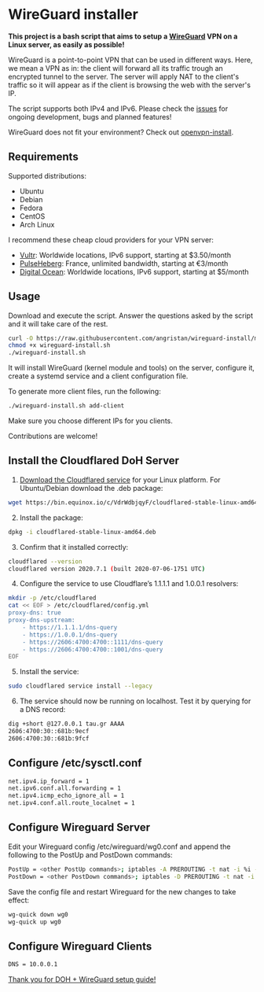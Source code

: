 # WireGuard installer

**This project is a bash script that aims to setup a [WireGuard](https://www.wireguard.com/) VPN on a Linux server, as easily as possible!**

WireGuard is a point-to-point VPN that can be used in different ways. Here, we mean a VPN as in: the client will forward all its traffic trough an encrypted tunnel to the server.
The server will apply NAT to the client's traffic so it will appear as if the client is browsing the web with the server's IP.

The script supports both IPv4 and IPv6. Please check the [issues](https://github.com/angristan/wireguard-install/issues) for ongoing development, bugs and planned features!

WireGuard does not fit your environment? Check out [openvpn-install](https://github.com/angristan/openvpn-install).

## Requirements

Supported distributions:

- Ubuntu
- Debian
- Fedora
- CentOS
- Arch Linux

I recommend these cheap cloud providers for your VPN server:

- [Vultr](https://goo.gl/Xyd1Sc): Worldwide locations, IPv6 support, starting at $3.50/month
- [PulseHeberg](https://goo.gl/76yqW5): France, unlimited bandwidth, starting at €3/month
- [Digital Ocean](https://goo.gl/qXrNLK): Worldwide locations, IPv6 support, starting at $5/month

## Usage

Download and execute the script. Answer the questions asked by the script and it will take care of the rest.

```bash
curl -O https://raw.githubusercontent.com/angristan/wireguard-install/master/wireguard-install.sh
chmod +x wireguard-install.sh
./wireguard-install.sh
```

It will install WireGuard (kernel module and tools) on the server, configure it, create a systemd service and a client configuration file.

To generate more client files, run the following:

```sh
./wireguard-install.sh add-client
```

Make sure you choose different IPs for you clients.

Contributions are welcome!

## Install the Cloudflared DoH Server

1. [Download the Cloudflared service](https://developers.cloudflare.com/argo-tunnel/downloads/) for your Linux platform. For Ubuntu/Debian download the .deb package:

```bash
wget https://bin.equinox.io/c/VdrWdbjqyF/cloudflared-stable-linux-amd64.deb
```

2. Install the package:

```bash
dpkg -i cloudflared-stable-linux-amd64.deb
```

3. Confirm that it installed correctly:

```bash
cloudflared --version
cloudflared version 2020.7.1 (built 2020-07-06-1751 UTC)
```

4. Configure the service to use Cloudflare’s 1.1.1.1 and 1.0.0.1 resolvers:

```bash
mkdir -p /etc/cloudflared
cat << EOF > /etc/cloudflared/config.yml
proxy-dns: true
proxy-dns-upstream:
    - https://1.1.1.1/dns-query
    - https://1.0.0.1/dns-query
    - https://2606:4700:4700::1111/dns-query
    - https://2606:4700:4700::1001/dns-query
EOF
```

5. Install the service:

```bash
sudo cloudflared service install --legacy
```

6. The service should now be running on localhost. Test it by querying for a DNS record:

```bash
dig +short @127.0.0.1 tau.gr AAAA
2606:4700:30::681b:9ecf
2606:4700:30::681b:9fcf
```

## Configure /etc/sysctl.conf

```bash
net.ipv4.ip_forward = 1
net.ipv6.conf.all.forwarding = 1
net.ipv4.icmp_echo_ignore_all = 1
net.ipv4.conf.all.route_localnet = 1
```

## Configure Wireguard Server

Edit your Wireguard config /etc/wireguard/wg0.conf and append the following to the PostUp and PostDown commands:

```bash
PostUp = <other PostUp commands>; iptables -A PREROUTING -t nat -i %i -p udp --dport 53 -j DNAT --to-destination 127.0.0.1:53
PostDown = <other PostDown commands>; iptables -D PREROUTING -t nat -i %i -p udp --dport 53 -j DNAT --to-destination 127.0.0.1:53
```

Save the config file and restart Wireguard for the new changes to take effect:

```bash
wg-quick down wg0
wg-quick up wg0
```

## Configure Wireguard Clients

```bash
DNS = 10.0.0.1
```

[Thank you for DOH + WireGuard setup guide!](https://tau.gr/posts/2019-03-03-set-up-cloudflared-ubuntu-wireguard/)
